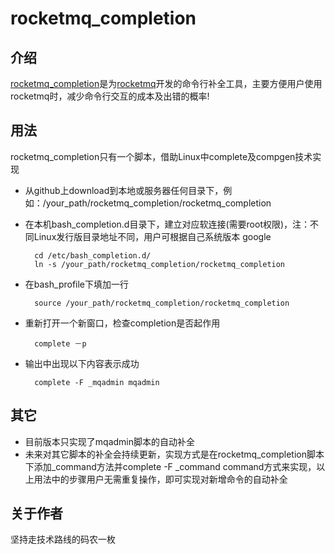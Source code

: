 # rocketmq_completion
## 介绍

[rocketmq_completion](https://github.com/jerrysearch/rocketmq_completion)是为[rocketmq](https://github.com/alibaba/RocketMQ)开发的命令行补全工具，主要方便用户使用rocketmq时，减少命令行交互的成本及出错的概率!

## 用法

rocketmq_completion只有一个脚本，借助Linux中complete及compgen技术实现

* 从github上download到本地或服务器任何目录下，例如：/your_path/rocketmq_completion/rocketmq_completion
* 在本机bash_completion.d目录下，建立对应软连接(需要root权限)，注：不同Linux发行版目录地址不同，用户可根据自己系统版本 google


		cd /etc/bash_completion.d/
		ln -s /your_path/rocketmq_completion/rocketmq_completion

* 在bash_profile下填加一行
	
		source /your_path/rocketmq_completion/rocketmq_completion

* 重新打开一个新窗口，检查completion是否起作用

		complete －p
		
		
* 输出中出现以下内容表示成功

		complete -F _mqadmin mqadmin
		
		
		
## 其它
* 目前版本只实现了mqadmin脚本的自动补全
* 未来对其它脚本的补全会持续更新，实现方式是在rocketmq_completion脚本下添加\_command方法并complete -F  \_command command方式来实现，以上用法中的步骤用户无需重复操作，即可实现对新增命令的自动补全

## 关于作者
坚持走技术路线的码农一枚